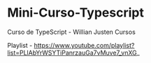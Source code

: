 # Mini-Curso-Typescript
Curso de TypeScript - Willian Justen Cursos

Playlist - https://www.youtube.com/playlist?list=PLlAbYrWSYTiPanrzauGa7vMuve7_vnXG_
